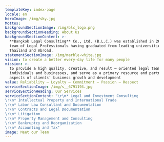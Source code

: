 ```yaml
---
templateKey: index-page
locale: en
heroImage: /img/sky.jpg
Mottos: 
backgroundSectionImage: /img/blc_logo.png
backgroundSectionHeading: About Us
backgroundSectionContent: >-
  **Bangkok Legal Consulting** Co., Ltd. (B.L.C.) was established in 2015 by a
  team of Legal Professionals having graduated from leading universities both in
  Thailand and Abroad.
statementSectionImage: /img/marble-white.jpg
vision: to create a better every-day life for many people
mission: >-
  to provide a high quality, creative, and result – oriented legal team to
  individuals and businesses, and serve as a primary resource and partner in all
  aspects of clients’ business growth and development
value: Reliability – Loyalty – Commitment – Passion – Respect
serviceSectionImage: /img/s__6791193.jpg
serviceSectionHeading: Our Services
serviceSectionContent: "\r\n* Legal and Investment Consulting
\r\n* Intellectual Property and International Trade
\r\n* Labor Law Consultant and Documentation
\r\n* Contracts and Legal Documentation
\r\n* Litigation
\r\n* Property Management and Consulting
\r\n* Bankruptcy and Reorganization
\r\n* Accounting and Tax"
image: Meet our Team
---
```


